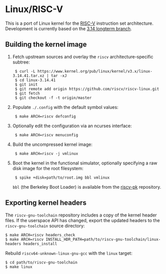 Linux/RISC-V
================================================================================

This is a port of Linux kernel for the [RISC-V](http://riscv.org/)
instruction set architecture.
Development is currently based on the [3.14 longterm branch](
https://git.kernel.org/cgit/linux/kernel/git/stable/linux-stable.git/log/?h=linux-3.14.y).

Building the kernel image
--------------------------------------------------------------------------------

1. Fetch upstream sources and overlay the `riscv` architecture-specific
   subtree:

        $ curl -L https://www.kernel.org/pub/linux/kernel/v3.x/linux-3.14.41.tar.xz | tar -xJ
        $ cd linux-3.14.41
        $ git init
        $ git remote add origin https://github.com/riscv/riscv-linux.git
        $ git fetch
        $ git checkout -f -t origin/master

1. Populate `./.config` with the default symbol values:

        $ make ARCH=riscv defconfig

1. Optionally edit the configuration via an ncurses interface:

        $ make ARCH=riscv menuconfig

1. Build the uncompressed kernel image:

        $ make ARCH=riscv -j vmlinux

1. Boot the kernel in the functional simulator, optionally specifying a
   raw disk image for the root filesystem:

        $ spike +disk=path/to/root.img bbl vmlinux

   `bbl` (the Berkeley Boot Loader) is available from the
   [riscv-pk](https://github.com/riscv/riscv-pk) repository.

Exporting kernel headers
--------------------------------------------------------------------------------

The `riscv-gnu-toolchain` repository includes a copy of the kernel header files.
If the userspace API has changed, export the updated headers to the
`riscv-gnu-toolchain` source directory:

    $ make ARCH=riscv headers_check
    $ make ARCH=riscv INSTALL_HDR_PATH=path/to/riscv-gnu-toolchain/linux-headers headers_install

Rebuild `riscv64-unknown-linux-gnu-gcc` with the `linux` target:

    $ cd path/to/riscv-gnu-toolchain
    $ make linux

